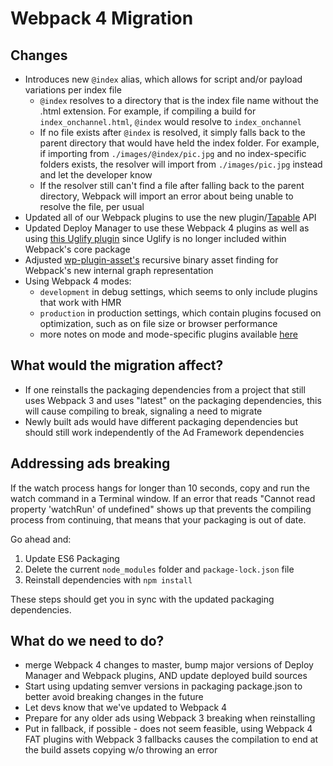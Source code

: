 # Webpack 4 Migration

## Changes
- Introduces new `@index` alias, which allows for script and/or payload variations per index file
  - `@index` resolves to a directory that is the index file name without the .html extension. For example, if compiling a build for `index_onchannel.html`, `@index` would resolve to `index_onchannel`
  - If no file exists after `@index` is resolved, it simply falls back to the parent directory that would have held the index folder. For example, if importing from `./images/@index/pic.jpg` and no index-specific folders exists, the resolver will import from `./images/pic.jpg` instead and let the developer know
  - If the resolver still can't find a file after falling back to the parent directory, Webpack will import an error about being unable to resolve the file, per usual 
- Updated all of our Webpack plugins to use the new plugin/[Tapable](https://github.com/webpack/tapable) API
- Updated Deploy Manager to use these Webpack 4 plugins as well as using [this Uglify plugin](https://github.com/webpack-contrib/uglifyjs-webpack-plugin) since Uglify is no longer included within Webpack's core package
- Adjusted [wp-plugin-asset's](https://github.com/ff0000-ad-tech/wp-plugin-assets) recursive binary asset finding for Webpack's new internal graph representation
- Using Webpack 4 modes:
  - `development` in debug settings, which seems to only include plugins that work with HMR
  - `production` in production settings, which contain plugins focused on optimization, such as on file size or browser performance
  - more notes on mode and mode-specific plugins available [here](https://github.com/derekmiranda/ad-tech-notes/blob/master/webpack_4/mode_plugins.md)

## What would the migration affect?
- If one reinstalls the packaging dependencies from a project that still uses Webpack 3 and uses "latest" on the packaging dependencies, this will cause compiling to break, signaling a need to migrate
- Newly built ads would have different packaging dependencies but should still work independently of the Ad Framework dependencies

## Addressing ads breaking
If the watch process hangs for longer than 10 seconds, copy and run the watch command in a Terminal window. If an error that reads "Cannot read property 'watchRun' of undefined" shows up that prevents the compiling process from continuing, that means that your packaging is out of date.

Go ahead and:
1. Update ES6 Packaging
2. Delete the current `node_modules` folder and `package-lock.json` file
3. Reinstall dependencies with `npm install`

These steps should get you in sync with the updated packaging dependencies.

## What do we need to do?
- merge Webpack 4 changes to master, bump major versions of Deploy Manager and Webpack plugins, AND update deployed build sources
- Start using updating semver versions in packaging package.json to better avoid breaking changes in the future
- Let devs know that we've updated to Webpack 4
- Prepare for any older ads using Webpack 3 breaking when reinstalling
- Put in fallback, if possible - does not seem feasible, using Webpack 4 FAT plugins with Webpack 3 fallbacks causes the compilation to end at the build assets copying w/o throwing an error
